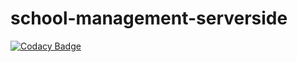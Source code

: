 # school-management-serverside
[![Codacy Badge](https://api.codacy.com/project/badge/Grade/d511f2424f5d4117a07d06bf0197fa5b)](https://app.codacy.com/gh/jarugulavenkat7/school-management-serverside?utm_source=github.com&utm_medium=referral&utm_content=jarugulavenkat7/school-management-serverside&utm_campaign=Badge_Grade_Settings)